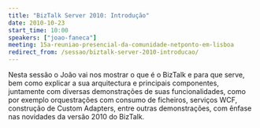 ```yaml
---
title: "BizTalk Server 2010: Introdução"
date: 2010-10-23
start_time: 10:00
speakers: ["joao-faneca"]
meeting: 15a-reuniao-presencial-da-comunidade-netponto-em-lisboa
redirect_from: /sessao/biztalk-server-2010-introducao/
---
```


Nesta sessão o João vai nos mostrar o que é o BizTalk e para que serve, bem como explicar a sua arquitectura e principais componentes, juntamente com diversas demonstrações de suas funcionalidades, como por exemplo orquestrações com consumo de ficheiros, serviços WCF, construção de Custom Adapters, entre outras demonstrações, com ênfase nas novidades da versão 2010 do BizTalk.
